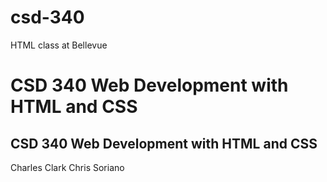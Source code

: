 # csd-340
HTML class at Bellevue

# CSD 340 Web Development with HTML and CSS

## CSD 340 Web Development with HTML and CSS
Charles Clark
Chris Soriano
